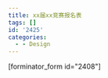 ```yaml
---
title: xx届xx竞赛报名表
tags: []
id: '2425'
categories:
  - - Design
---
```


\[forminator\_form id="2408"\]